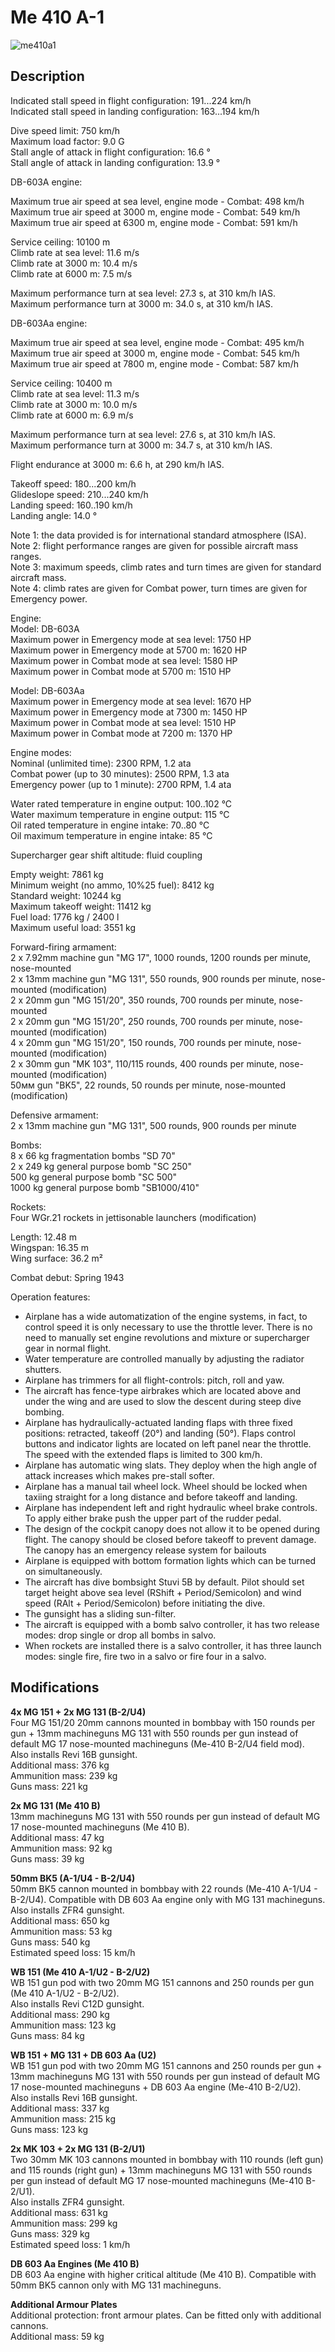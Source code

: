 # Me 410 A-1

![me410a1](../images/planes/me410a1.png)

## Description

Indicated stall speed in flight configuration: 191...224 km/h  
Indicated stall speed in landing configuration: 163...194 km/h  
  
Dive speed limit: 750 km/h  
Maximum load factor: 9.0 G  
Stall angle of attack in flight configuration: 16.6 °  
Stall angle of attack in landing configuration: 13.9 °  
  
DB-603A engine:  
  
Maximum true air speed at sea level, engine mode - Combat: 498 km/h  
Maximum true air speed at 3000 m, engine mode - Combat: 549 km/h  
Maximum true air speed at 6300 m, engine mode - Combat: 591 km/h  
  
Service ceiling: 10100 m  
Climb rate at sea level: 11.6 m/s  
Climb rate at 3000 m: 10.4 m/s  
Climb rate at 6000 m: 7.5 m/s  
  
Maximum performance turn at sea level: 27.3 s, at 310 km/h IAS.  
Maximum performance turn at 3000 m: 34.0 s, at 310 km/h IAS.  
  
DB-603Aa engine:  
  
Maximum true air speed at sea level, engine mode - Combat: 495 km/h  
Maximum true air speed at 3000 m, engine mode - Combat: 545 km/h  
Maximum true air speed at 7800 m, engine mode - Combat: 587 km/h  
  
Service ceiling: 10400 m  
Climb rate at sea level: 11.3 m/s  
Climb rate at 3000 m: 10.0 m/s  
Climb rate at 6000 m: 6.9 m/s  
  
Maximum performance turn at sea level: 27.6 s, at 310 km/h IAS.  
Maximum performance turn at 3000 m: 34.7 s, at 310 km/h IAS.  
  
Flight endurance at 3000 m: 6.6 h, at 290 km/h IAS.  
  
Takeoff speed: 180...200 km/h  
Glideslope speed: 210...240 km/h  
Landing speed: 160..190 km/h  
Landing angle: 14.0 °  
  
Note 1: the data provided is for international standard atmosphere (ISA).  
Note 2: flight performance ranges are given for possible aircraft mass ranges.  
Note 3: maximum speeds, climb rates and turn times are given for standard aircraft mass.  
Note 4: climb rates are given for Combat power, turn times are given for Emergency power.  
  
Engine:  
Model: DB-603A  
Maximum power in Emergency mode at sea level: 1750 HP  
Maximum power in Emergency mode at 5700 m: 1620 HP  
Maximum power in Combat mode at sea level: 1580 HP  
Maximum power in Combat mode at 5700 m: 1510 HP  
  
Model: DB-603Aa  
Maximum power in Emergency mode at sea level: 1670 HP  
Maximum power in Emergency mode at 7300 m: 1450 HP  
Maximum power in Combat mode at sea level: 1510 HP  
Maximum power in Combat mode at 7200 m: 1370 HP  
  
Engine modes:  
Nominal (unlimited time): 2300 RPM, 1.2 ata  
Combat power (up to 30 minutes): 2500 RPM, 1.3 ata  
Emergency power (up to 1 minute): 2700 RPM, 1.4 ata  
  
Water rated temperature in engine output: 100..102 °C  
Water maximum temperature in engine output: 115 °C  
Oil rated temperature in engine intake: 70..80 °C  
Oil maximum temperature in engine intake: 85 °C  
  
Supercharger gear shift altitude: fluid coupling   
  
Empty weight: 7861 kg  
Minimum weight (no ammo, 10%25 fuel): 8412 kg  
Standard weight: 10244 kg  
Maximum takeoff weight: 11412 kg  
Fuel load: 1776 kg / 2400 l  
Maximum useful load: 3551 kg  
  
Forward-firing armament:  
2 x 7.92mm machine gun "MG 17", 1000 rounds, 1200 rounds per minute, nose-mounted  
2 x 13mm machine gun "MG 131", 550 rounds, 900 rounds per minute, nose-mounted (modification)  
2 x 20mm gun "MG 151/20", 350 rounds, 700 rounds per minute, nose-mounted  
2 x 20mm gun "MG 151/20", 250 rounds, 700 rounds per minute, nose-mounted (modification)  
4 x 20mm gun "MG 151/20", 150 rounds, 700 rounds per minute, nose-mounted (modification)  
2 x 30mm gun "MK 103", 110/115 rounds, 400 rounds per minute, nose-mounted (modification)  
50мм gun "BK5", 22 rounds, 50 rounds per minute, nose-mounted (modification)  
  
Defensive armament:  
2 x 13mm machine gun "MG 131", 500 rounds, 900 rounds per minute  
  
Bombs:  
8 x 66 kg fragmentation bombs "SD 70"  
2 x 249 kg general purpose bomb "SC 250"  
500 kg general purpose bomb "SC 500"  
1000 kg general purpose bomb "SB1000/410"  
  
Rockets:  
Four WGr.21 rockets in jettisonable launchers (modification)  
  
Length: 12.48 m  
Wingspan: 16.35 m  
Wing surface: 36.2 m²  
  
Combat debut: Spring 1943  
  
Operation features:  
- Airplane has a wide automatization of the engine systems, in fact, to control speed it is only necessary to use the throttle lever. There is no need to manually set engine revolutions and mixture or supercharger gear in normal flight.  
- Water temperature are controlled manually by adjusting the radiator shutters.  
- Airplane has trimmers for all flight-controls: pitch, roll and yaw.  
- The aircraft has fence-type airbrakes which are located above and under the wing and are used to slow the descent during steep dive bombing.  
- Airplane has hydraulically-actuated landing flaps with three fixed positions: retracted, takeoff (20°) and landing (50°). Flaps control buttons and indicator lights are located on left panel near the throttle. The speed with the extended flaps is limited to 300 km/h.  
- Airplane has automatic wing slats. They deploy when the high angle of attack increases which makes pre-stall softer.  
- Airplane has a manual tail wheel lock. Wheel should be locked when taxiing straight for a long distance and before takeoff and landing.  
- Airplane has independent left and right hydraulic wheel brake controls. To apply either brake push the upper part of the rudder pedal.  
- The design of the cockpit canopy does not allow it to be opened during flight. The canopy should be closed before takeoff to prevent damage. The canopy has an emergency release system for bailouts  
- Airplane is equipped with bottom formation lights which can be turned on simultaneously.  
- The aircraft has dive bombsight Stuvi 5B by default. Pilot should set target height above sea level (RShift + Period/Semicolon) and wind speed (RAlt + Period/Semicolon) before initiating the dive.  
- The gunsight has a sliding sun-filter.  
- The aircraft is equipped with a bomb salvo controller, it has two release modes: drop single or drop all bombs in salvo.  
- When rockets are installed there is a salvo controller, it has three launch modes: single fire, fire two in a salvo or fire four in a salvo.

## Modifications

**4x MG 151 + 2x MG 131 (B-2/U4)**  
Four MG 151/20 20mm cannons mounted in bombbay with 150 rounds per gun + 13mm machineguns MG 131 with 550 rounds per gun instead of default MG 17 nose-mounted machineguns (Me-410 B-2/U4 field mod).  
Also installs Revi 16B gunsight.  
Additional mass: 376 kg  
Ammunition mass: 239 kg  
Guns mass: 221 kg

**2x MG 131 (Me 410 B)**  
13mm machineguns MG 131 with 550 rounds per gun instead of default MG 17 nose-mounted machineguns (Me 410 B).  
Additional mass: 47 kg  
Ammunition mass: 92 kg  
Guns mass: 39 kg

**50mm BK5 (A-1/U4 - B-2/U4)**  
50mm BK5 cannon mounted in bombbay with 22 rounds (Me-410 A-1/U4 - B-2/U4). Compatible with DB 603 Aa engine only with MG 131 machineguns.  
Also installs ZFR4 gunsight.  
Additional mass: 650 kg  
Ammunition mass: 53 kg  
Guns mass: 540 kg  
Estimated speed loss: 15 km/h

**WB 151 (Me 410 A-1/U2 - B-2/U2)**  
WB 151 gun pod with two 20mm MG 151 cannons and 250 rounds per gun (Me 410 A-1/U2 - B-2/U2).  
Also installs Revi C12D gunsight.  
Additional mass: 290 kg  
Ammunition mass: 123 kg  
Guns mass: 84 kg

**WB 151 + MG 131 + DB 603 Aa (U2)**  
WB 151 gun pod with two 20mm MG 151 cannons and 250 rounds per gun + 13mm machineguns MG 131 with 550 rounds per gun instead of default MG 17 nose-mounted machineguns + DB 603 Aa engine (Me-410 B-2/U2).  
Also installs Revi 16B gunsight.  
Additional mass: 337 kg  
Ammunition mass: 215 kg  
Guns mass: 123 kg

**2x MK 103 + 2x MG 131 (B-2/U1)**  
Two 30mm MK 103 cannons mounted in bombbay with 110 rounds (left gun) and 115 rounds (right gun) + 13mm machineguns MG 131 with 550 rounds per gun instead of default MG 17 nose-mounted machineguns (Me-410 B-2/U1).  
Also installs ZFR4 gunsight.  
Additional mass: 631 kg  
Ammunition mass: 299 kg  
Guns mass: 329 kg  
Estimated speed loss: 1 km/h

**DB 603 Aa Engines (Me 410 B)**  
DB 603 Aa engine with higher critical altitude (Me 410 B). Compatible with 50mm BK5 cannon only with MG 131 machineguns.

**Additional Armour Plates**  
Additional protection: front armour plates. Can be fitted only with additional cannons.  
Additional mass: 59 kg
